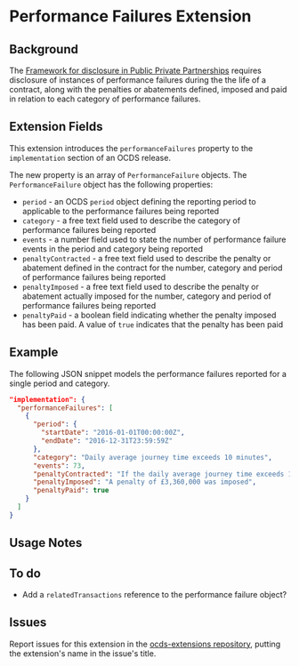 # Performance Failures Extension

## Background

The [Framework for disclosure in Public Private Partnerships](http://pubdocs.worldbank.org/en/773541448296707678/Disclosure-in-PPPs-Framework.pdf) requires disclosure of instances of performance failures during the the life of a contract, along with the penalties or abatements defined, imposed and paid in relation to each category of performance failures.

## Extension Fields

This extension introduces the `performanceFailures` property to the `implementation` section of an OCDS release.

The new property is an array of `PerformanceFailure` objects. The `PerformanceFailure` object has the following properties:

* `period` - an OCDS `period` object defining the reporting period to applicable to the performance failures being reported
* `category` - a free text field used to describe the category of performance failures being reported
* `events` - a number field used to state the number of performance failure events in the period and category being reported
* `penaltyContracted` - a free text field used to describe the penalty or abatement defined in the contract for the number, category and period of performance failures being reported
* `penaltyImposed` - a free text field used to describe the penalty or abatement actually imposed for the number, category and period of performance failures being reported
* `penaltyPaid` - a boolean field indicating whether the penalty imposed has been paid. A value of `true` indicates that the penalty has been paid

## Example

The following JSON snippet models the performance failures reported for a single period and category.

```json
"implementation": {
  "performanceFailures": [
    {
      "period": {
        "startDate": "2016-01-01T00:00:00Z",
        "endDate": "2016-12-31T23:59:59Z"
      },
      "category": "Daily average journey time exceeds 10 minutes",
      "events": 73,
      "penaltyContracted": "If the daily average journey time exceeds 10 minutes on more than 52 days per calendar year the project company will be subject to a penalty charge equal to (days - 52) * avgToll. Where days is the total number of days where the average journey time exceeded 10 minutes and avgToll is the average daily toll revenue to the project company over the calendar year in which the failures occurred.",
      "penaltyImposed": "A penalty of £3,360,000 was imposed",
      "penaltyPaid": true
    }
  ]
}
```

## Usage Notes

## To do

* Add a `relatedTransactions` reference to the performance failure object?

## Issues

Report issues for this extension in the [ocds-extensions repository](https://github.com/open-contracting/ocds-extensions/issues), putting the extension's name in the issue's title.
